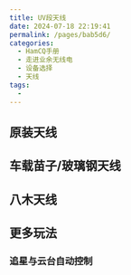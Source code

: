 ```yaml
---
title: UV段天线
date: 2024-07-18 22:19:41
permalink: /pages/bab5d6/
categories:
  - HamCQ手册
  - 走进业余无线电
  - 设备选择
  - 天线
tags:
  - 
---
```


## 原装天线

## 车载苗子/玻璃钢天线

## 八木天线

## 更多玩法

### 追星与云台自动控制
